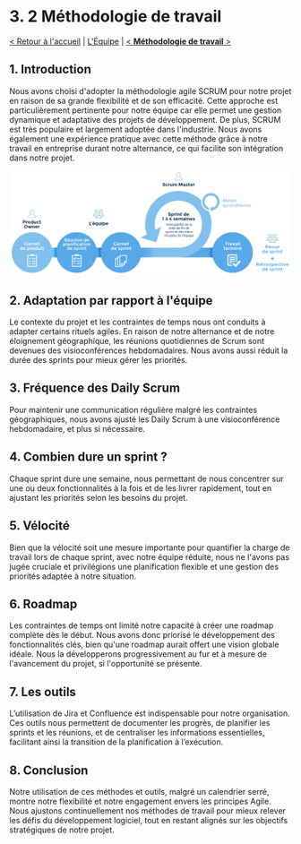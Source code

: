 # 3. 2 Méthodologie de travail

[< Retour à l'accueil](gestion-de-projet.md) | [L'Équipe](equipe.md) | [< **Méthodologie de travail** >](methodologie.md)

## 1. Introduction
Nous avons choisi d'adopter la méthodologie agile SCRUM pour notre projet en raison de sa grande flexibilité et de son efficacité. Cette approche est particulièrement pertinente pour notre équipe car elle permet une gestion dynamique et adaptative des projets de développement. De plus, SCRUM est très populaire et largement adoptée dans l'industrie. Nous avons également une expérience pratique avec cette méthode grâce à notre travail en entreprise durant notre alternance, ce qui facilite son intégration dans notre projet.

![agile](/imgs/agile-scrum.jpg)

## 2. Adaptation par rapport à l'équipe
Le contexte du projet et les contraintes de temps nous ont conduits à adapter certains rituels agiles. En raison de notre alternance et de notre éloignement géographique, les réunions quotidiennes de Scrum sont devenues des visioconférences hebdomadaires. Nous avons aussi réduit la durée des sprints pour mieux gérer les priorités.

## 3. Fréquence des Daily Scrum
Pour maintenir une communication régulière malgré les contraintes géographiques, nous avons ajusté les Daily Scrum à une visioconférence hebdomadaire, et plus si nécessaire.

## 4. Combien dure un sprint ?
Chaque sprint dure une semaine, nous permettant de nous concentrer sur une ou deux fonctionnalités à la fois et de les livrer rapidement, tout en ajustant les priorités selon les besoins du projet.

## 5. Vélocité
Bien que la vélocité soit une mesure importante pour quantifier la charge de travail lors de chaque sprint, avec notre équipe réduite, nous ne l'avons pas jugée cruciale et privilégions une planification flexible et une gestion des priorités adaptée à notre situation.

## 6. Roadmap
Les contraintes de temps ont limité notre capacité à créer une roadmap complète dès le début. Nous avons donc priorisé le développement des fonctionnalités clés, bien qu'une roadmap aurait offert une vision globale idéale. Nous la développerons progressivement au fur et à mesure de l'avancement du projet, si l'opportunité se présente.

## 7. Les outils
L’utilisation de Jira et Confluence est indispensable pour notre organisation. Ces outils nous permettent de documenter les progrès, de planifier les sprints et les réunions, et de centraliser les informations essentielles, facilitant ainsi la transition de la planification à l’exécution.

## 8. Conclusion
Notre utilisation de ces méthodes et outils, malgré un calendrier serré, montre notre flexibilité et notre engagement envers les principes Agile. Nous ajustons continuellement nos méthodes de travail pour mieux relever les défis du développement logiciel, tout en restant alignés sur les objectifs stratégiques de notre projet.